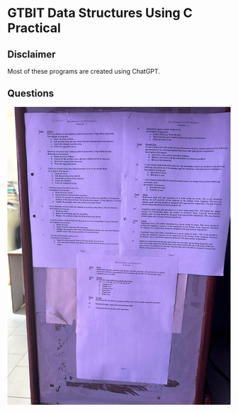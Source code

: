# GTBIT Data Structures Using C Practical


## Disclaimer
Most of these programs are created using ChatGPT.


## Questions

![RE](/Questions/1.jpg)


